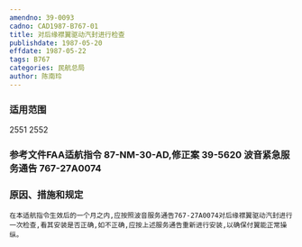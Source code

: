 ```yaml
---
amendno: 39-0093
cadno: CAD1987-B767-01
title: 对后缘襟翼驱动汽封进行检查
publishdate: 1987-05-20
effdate: 1987-05-22
tags: B767
categories: 民航总局
author: 陈南玲
---
```


### 适用范围 
2551 2552

### 参考文件FAA适航指令 87-NM-30-AD,修正案 39-5620  波音紧急服务通告 767-27A0074

### 原因、措施和规定 
    在本适航指令生效后的一个月之内,应按照波音服务通告767-27A0074对后缘襟翼驱动汽封进行一次检查,看其安装是否正确,如不正确,应按上述服务通告重新进行安装,以确保付翼能正常操纵。
